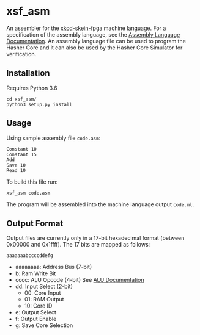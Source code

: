 # xsf_asm

An assembler for the [xkcd-skein-fpga](https://github.com/dankirkham/xkcd-skein-fpga) machine language. For a specification of the assembly language, see the [Assembly Language Documentation](https://github.com/dankirkham/xkcd-skein-fpga/tree/masterdocs/assembly.md). An assembly language file can be used to program the Hasher Core and it can also be used by the Hasher Core Simulator for verification.

## Installation

Requires Python 3.6

```
cd xsf_asm/
python3 setup.py install
```

## Usage
Using sample assembly file `code.asm`:
```
Constant 10
Constant 15
Add
Save 10
Read 10
```

To build this file run:

```
xsf_asm code.asm
```

The program will be assembled into the machine language output `code.ml`.

## Output Format
Output files are currently only in a 17-bit hexadecimal format (between 0x00000 and 0x1ffff). The 17 bits are mapped as follows:

`aaaaaaabccccddefg`

- aaaaaaaa: Address Bus (7-bit)
- b: Ram Write Bit
- cccc: ALU Opcode (4-bit) See [ALU Documentation](https://github.com/dankirkham/xkcd-skein-fpga/docs/alu.md)
- dd: Input Select (2-bit)
  - 00: Core Input
  - 01: RAM Output
  - 10: Core ID
- e: Output Select
- f: Output Enable
- g: Save Core Selection
